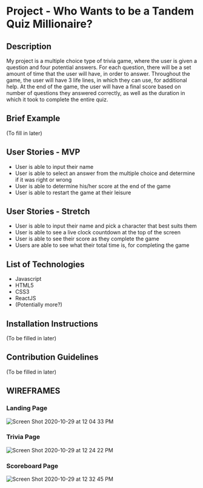 # Project - Who Wants to be a Tandem Quiz Millionaire? 

## Description ##
My project is a multiple choice type of trivia game, where the user is given a question and four potential answers. For each question, there will be a set amount of time that the user will have, in order to answer. Throughout the game, the user will have 3 life lines, in which they can use, for additional help. At the end of the game, the user will have a final score based on number of questions they answered correctly, as well as the duration in which it took to complete the entire quiz. 

## Brief Example ##
(To fill in later)

## User Stories - MVP ##
 - User is able to input their name
 - User is able to select an answer from the multiple choice and determine if it was right or wrong
 - User is able to determine his/her score at the end of the game
 - User is able to restart the game at their leisure 

 ## User Stories - Stretch ##
 - User is able to input their name and pick a character that best suits them
 - User is able to see a live clock countdown at the top of the screen
 - User is able to see their score as they complete the game
 - Users are able to see what their total time is, for completing the game

 ## List of Technologies ##
 - Javascript
 - HTML5
 - CSS3
 - ReactJS
 - (Potentially more?)

 ## Installation Instructions ##
(To be filled in later)

## Contribution Guidelines ##
(To be filled in later)

## WIREFRAMES ##

### Landing Page ### 
![Screen Shot 2020-10-29 at 12 04 33 PM](https://user-images.githubusercontent.com/67292452/97600530-884bc300-19df-11eb-90b3-6c99a6bc16d4.png)

### Trivia Page ###
![Screen Shot 2020-10-29 at 12 24 22 PM](https://user-images.githubusercontent.com/67292452/97602458-b16d5300-19e1-11eb-82d4-f204ba27133b.png)

### Scoreboard Page ###
![Screen Shot 2020-10-29 at 12 32 45 PM](https://user-images.githubusercontent.com/67292452/97603470-dd3d0880-19e2-11eb-98c6-2684ed033f08.png)
